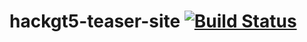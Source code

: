 # hackgt5-teaser-site [![Build Status](https://travis-ci.org/HackGT/hackgt5-teaser-site.svg?branch=master)](https://travis-ci.org/HackGT/hackgt5-teaser-site)

